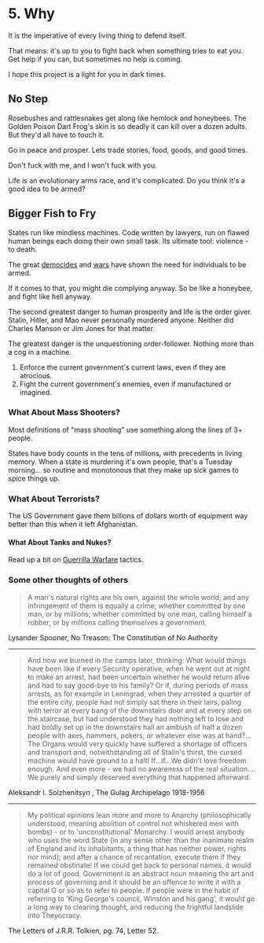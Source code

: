 # 5. Why

It is the imperative of every living thing to defend itself.

That means: it's up to you to fight back when something tries to eat you.
Get help if you can, but sometimes no help is coming.

I hope this project is a light for you in dark times.

## No Step

Rosebushes and rattlesnakes get along like hemlock and honeybees.
The Golden Poison Dart Frog's skin is so deadly it can kill over a dozen adults.
But they'd all have to touch it.

Go in peace and prosper. Lets trade stories, food, goods, and good times.

Don't fuck with me, and I won't fuck with you.

Life is an evolutionary arms race, and it's complicated.
Do you think it's a good idea to be armed?

## Bigger Fish to Fry
States run like mindless machines. Code written by lawyers, run on flawed human
beings each doing their own small task. Its ultimate tool: violence - to death.

The great [democides](https://en.wikipedia.org/Democide) and
[wars](https://en.wikipedia.org/wiki/List_of_wars_by_death_toll)
have shown the need for individuals to be armed.

If it comes to that, you might die complying anyway. So be like a honeybee, and
fight like hell anyway.

The second greatest danger to human prosperity and life is the order giver.
Stalin, Hitler, and Mao never personally murdered anyone.
Neither did Charles Manson or Jim Jones for that matter.

The greatest danger is the unquestioning order-follower.
Nothing more than a cog in a machine.

 1. Enforce the current government's current laws, even if they are atrocious.
 2. Fight the current government's enemies, even if manufactured or imagined.

### What About Mass Shooters?
Most definitions of "mass shooting" use something along the lines of 3+ people.

States have body counts in the tens of millions, with precedents in living memory.
When a state is murdering it's own people, that's a Tuesday morning... so
routine and monotonous that they make up sick games to spice things up.

### What About Terrorists?
The US Government gave them billions of dollars worth of equipment way better
than this when it left Afghanistan.

#### What About Tanks and Nukes?
Read up a bit on [Guerrilla Warfare](https://en.wikipedia.org/wiki/Guerrilla_warfare) tactics.

### Some other thoughts of others

> A man's natural rights are his own, against the whole world; and any infringement of them is equally a crime; whether committed by one man, or by millions; whether committed by one man, calling himself a robber, or by millions calling themselves a government.

Lysander Spooner, No Treason: The Constitution of No Authority

---

> And how we burned in the camps later, thinking: What would things have been like if every Security operative, when he went out at night to make an arrest, had been uncertain whether he would return alive and had to say good-bye to his family? Or if, during periods of mass arrests, as for example in Leningrad, when they arrested a quarter of the entire city, people had not simply sat there in their lairs, paling with terror at every bang of the downstairs door and at every step on the staircase, but had understood they had nothing left to lose and had boldly set up in the downstairs hall an ambush of half a dozen people with axes, hammers, pokers, or whatever else was at hand?... The Organs would very quickly have suffered a shortage of officers and transport and, notwithstanding all of Stalin's thirst, the cursed machine would have ground to a halt! If...if...We didn't love freedom enough. And even more - we had no awareness of the real situation.... We purely and simply deserved everything that happened afterward.

Aleksandr I. Solzhenitsyn , The Gulag Archipelago 1918-1956

---

> My political opinions lean more and more to Anarchy (philosophically understood, meaning abolition of control not whiskered men with bombs) - or to 'unconstitutional' Monarchy. I would arrest anybody who uses the word State (in any sense other than the inanimate realm of England and its inhabitants, a thing that has neither power, rights nor mind); and after a chance of recantation, execute them if they remained obstinate! If we could get back to personal names, it would do a lot of good. Government is an abstract noun meaning the art and process of governing and it should be an offence to write it with a capital G or so as to refer to people. If people were in the habit of referring to 'King George's council, Winston and his gang', it would go a long way to clearing thought, and reducing the frightful landslide into Theyocracy.

The Letters of J.R.R. Tolkien, pg. 74, Letter 52.
